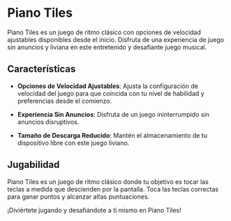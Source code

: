 # Piano Tiles

Piano Tiles es un juego de ritmo clásico con opciones de velocidad ajustables disponibles desde el inicio. Disfruta de una experiencia de juego sin anuncios y liviana en este entretenido y desafiante juego musical.

## Características

- **Opciones de Velocidad Ajustables**: Ajusta la configuración de velocidad del juego para que coincida con tu nivel de habilidad y preferencias desde el comienzo.

- **Experiencia Sin Anuncios**: Disfruta de un juego ininterrumpido sin anuncios disruptivos.

- **Tamaño de Descarga Reducido**: Mantén el almacenamiento de tu dispositivo libre con este juego liviano.

## Jugabilidad

Piano Tiles es un juego de ritmo clásico donde tu objetivo es tocar las teclas a medida que descienden por la pantalla. Toca las teclas correctas para ganar puntos y alcanzar altas puntuaciones.

¡Diviértete jugando y desafiándote a ti mismo en Piano Tiles!

